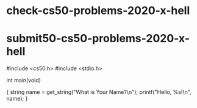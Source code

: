 # check-cs50-problems-2020-x-hell
# submit50-cs50-problems-2020-x-hell
#include <cs50.h>
#include <stdio.h>

int main(void)

{
    string name = get_string("What is Your Name?\n");
    printf("Hello, %s!\n", name);
}

